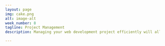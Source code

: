 ```yaml
---
layout: page
img: cake.png
alt: image-alt
week_number: 8
tagline: Project Management
description: Managing your web development project efficiently will allow you to make sure your application grows in an orderly manner, and will permit you to avoid the pitfalls of large application development projects.

---
```

